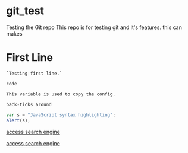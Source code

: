 # git_test
Testing the Git repo
This repo is for testing git and it's features. 
this can makes
# First Line
    `Testing first line.`

`code`
    
    This variable is used to copy the config.
    
`back-ticks around`

 ```javascript
var s = "JavaScript syntax highlighting";
alert(s);
```
[access search engine](https://www.google.com/)

[access search engine](#variables)
